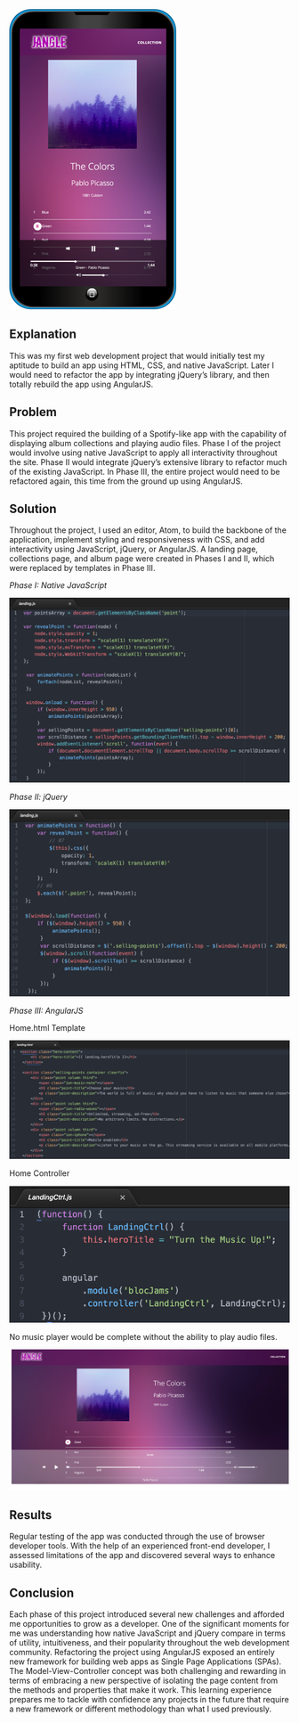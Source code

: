 <img src="app/assets/images/blocjams.png" alt='Jangle Mobile App'>

## Explanation

This was my first web development project that would initially test my aptitude to build an app using HTML, CSS, and native JavaScript. Later I would need to refactor the app by integrating jQuery’s library, and then totally rebuild the app using AngularJS.

## Problem

This project required the building of a Spotify-like app with the capability of displaying album collections and playing audio files. Phase I of the project would involve using native JavaScript to apply all interactivity throughout the site. Phase II would integrate jQuery’s extensive library to refactor much of the existing JavaScript. In Phase III, the entire project would need to be refactored again, this time from the ground up using AngularJS.

## Solution

Throughout the project, I used an editor, Atom, to build the backbone of the application, implement styling and responsiveness with CSS, and add interactivity using JavaScript, jQuery, or AngularJS. A landing page, collections page, and album page were created in Phases I and II, which were replaced by templates in Phase III.

<em>Phase I: Native JavaScript</em>

<img src="app/assets/images/bloc-jams-JS.png" alt='Jangle JavaScript'>

<em>Phase II: jQuery</em>

<img src="app/assets/images/bloc-jams-jQ.png" alt='Jangle jQuery'>

<em>Phase III: AngularJS</em>

<p>Home.html Template</p>

<img src="app/assets/images/bloc-jams-angular-1.png" alt='Jangle Angular Template'>

<p>Home Controller</p>

<img src="app/assets/images/bloc-jams-angular-2.png" alt='Jangle Angular Controller'>

No music player would be complete without the ability to play audio files.

<img src="app/assets/images/bloc-jams-JS-player.png">

## Results

Regular testing of the app was conducted through the use of browser developer tools. With the help of an experienced front-end developer, I assessed limitations of the app and discovered several ways to enhance usability.

## Conclusion

Each phase of this project introduced several new challenges and afforded me opportunities to grow as a developer. One of the significant moments for me was understanding how native JavaScript and jQuery compare in terms of utility, intuitiveness, and their popularity throughout the web development community. Refactoring the project using AngularJS exposed an entirely new framework for building web apps as Single Page Applications (SPAs). The Model-View-Controller concept was both challenging and rewarding in terms of embracing a new perspective of isolating the page content from the methods and properties that make it work. This learning experience prepares me to tackle with confidence any projects in the future that require a new framework or different methodology than what I used previously.
